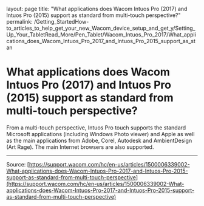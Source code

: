 layout: page
title: "What applications does Wacom Intuos Pro (2017) and Intuos Pro (2015) support as standard from multi-touch perspective?"
permalink: /Getting_StartedHow-to_articles_to_help_get_your_new_Wacom_device_setup_and_get_y/Setting_Up_Your_TabletRead_More/Pen_Tablet/Wacom_Intuos_Pro_2017/What_applications_does_Wacom_Intuos_Pro_2017_and_Intuos_Pro_2015_support_as_stan

# What applications does Wacom Intuos Pro (2017) and Intuos Pro (2015) support as standard from multi-touch perspective?

From a multi-touch perspective, Intuos Pro touch supports the standard Microsoft applications (including Windows Photo viewer) and Apple as well as the main applications from Adobe, Corel, Autodesk and AmbientDesign (Art Rage). The main Internet browsers are also supported.

---
Source: [https://support.wacom.com/hc/en-us/articles/1500006339002-What-applications-does-Wacom-Intuos-Pro-2017-and-Intuos-Pro-2015-support-as-standard-from-multi-touch-perspective](https://support.wacom.com/hc/en-us/articles/1500006339002-What-applications-does-Wacom-Intuos-Pro-2017-and-Intuos-Pro-2015-support-as-standard-from-multi-touch-perspective)
